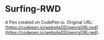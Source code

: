# Surfing-RWD

A Pen created on CodePen.io. Original URL: [https://codepen.io/websiteDD/pen/gORLrwd](https://codepen.io/websiteDD/pen/gORLrwd).


